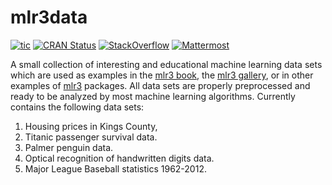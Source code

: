 # mlr3data

<!-- badges: start -->
[![tic](https://github.com/mlr-org/mlr3data/workflows/tic/badge.svg?branch=master)](https://github.com/mlr-org/mlr3data/actions)
[![CRAN Status](https://www.r-pkg.org/badges/version/mlr3data)](https://CRAN.R-project.org/package=mlr3data)
[![StackOverflow](https://img.shields.io/badge/stackoverflow-mlr3-orange.svg)](https://stackoverflow.com/questions/tagged/mlr3)
[![Mattermost](https://img.shields.io/badge/chat-mattermost-orange.svg)](https://lmmisld-lmu-stats-slds.srv.mwn.de/mlr_invite/)
<!-- badges: end -->

A small collection of interesting and educational machine learning data sets which are used as examples in the [mlr3 book](https://mlr3book.mlr-org.com),
the [mlr3 gallery](https://mlr3gallery.mlr-org.com), or in other examples of [mlr3](https://mlr3.mlr-org.com) packages.
All data sets are properly preprocessed and ready to be analyzed by most machine learning algorithms.
Currently contains the following data sets:

1. Housing prices in Kings County,
2. Titanic passenger survival data.
3. Palmer penguin data.
4. Optical recognition of handwritten digits data.
5. Major League Baseball statistics 1962-2012.

